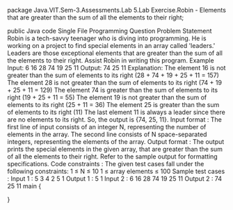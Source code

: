 package Java.VIT.Sem-3.Assessments.Lab 5.Lab Exercise.Robin - Elements that are greater than the sum of all the elements to their right;

public Java code
Single File Programming Question
Problem Statement
Robin is a tech-savvy teenager who is diving into programming.
He is working on a project to find special elements in an array called 'leaders.' Leaders are those exceptional elements that are greater than the sum of all the elements to their right.
Assist Robin in writing this program.
Example
Input:
6
16 28 74 19 25 11
Output:
74 25 11
Explanation:
The element 16 is not greater than the sum of elements to its right (28 + 74 + 19 + 25 + 11 = 157)
The element 28 is not greater than the sum of elements to its right (74 + 19 + 25 + 11 = 129)
The element 74 is greater than the sum of elements to its right (19 + 25 + 11 = 55)
The element 19 is not greater than the sum of elements to its right (25 + 11 = 36)
The element 25 is greater than the sum of elements to its right (11)
The last element 11 is always a leader since there are no elements to its right.
So, the output is {74, 25, 11}.
Input format :
The first line of input consists of an integer N, representing the number of elements in the array.
The second line consists of N space-separated integers, representing the elements of the array.
Output format :
The output prints the special elements in the given array, that are greater than the sum of all the elements to their right.
Refer to the sample output for formatting specifications.
Code constraints :
The given test cases fall under the following constraints:
1 ≤ N ≤ 10
1 ≤ array elements ≤ 100
Sample test cases :
Input 1 :
5 3 4 2 5 1
Output 1 :
5 1
Input 2 :
6 16 28 74 19 25 11
Output 2 :
74 25 11
 main {
    
}
